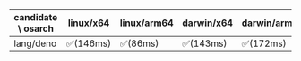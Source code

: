 | candidate \ osarch | linux/x64 | linux/arm64 | darwin/x64 | darwin/arm64 | win/x64 |
| ------------------ | ----------- | ------------ | ---------- | --------- | ------- |
|lang/deno | ✅(146ms) | ✅(86ms) | ✅(143ms) | ✅(172ms) | ✅(162ms) ||lang/go | ✅(151ms) | ✅(115ms) | ✅(199ms) | ✅(149ms) | ✅(134ms) ||lang/java | ✅(232ms) | ✅(118ms) | ✅(280ms) | ✅(121ms) | ✅(230ms) ||lang/julia | ✅(3106ms) | ✅(3296ms) | ✅(1519ms) | ✅(1849ms) | ✅(1529ms) ||lang/kotlin | ✅(177ms) | ✅(89ms) | ✅(170ms) | ✅(189ms) | ✅(189ms) ||lang/lua | ✅(240ms) | - | ❌(404)| ❌(404)| ✅(282ms) ||lang/node | ✅(99ms) | ✅(108ms) | ✅(107ms) | ✅(106ms) | ✅(109ms) ||lang/perl | ✅(149ms) | ✅(147ms) | ❌(404)| ✅(161ms) | ✅(372ms) ||lang/python | ✅(94ms) | ✅(94ms) | ✅(92ms) | ✅(94ms) | ✅(101ms) ||lang/rust | ✅(285ms) | ✅(82ms) | ✅(80ms) | ✅(82ms) | ✅(83ms) ||lang/scala | ✅(187ms) | ✅(83ms) | ✅(75ms) | ✅(84ms) | ✅(84ms) ||media/agg | ✅(165ms) | ✅(84ms) | ✅(156ms) | ✅(177ms) | ✅(256ms) ||media/ffmpeg | ✅(1442ms) | ✅(1467ms) | ❌(404)| ✅(1479ms) | ✅(1440ms) ||media/magick | ✅(181ms) | ✅(191ms) | ✅(162ms) | ✅(155ms) | ❌(404)||media/sqlite3 | ✅(164ms) | ✅(183ms) | ✅(216ms) | ✅(157ms) | ✅(155ms) ||osman/7za | ✅(166ms) | ✅(178ms) | ✅(167ms) | ✅(212ms) | ✅(192ms) ||osman/aliyun | ✅(181ms) | ✅(215ms) | ✅(173ms) | ✅(168ms) | ✅(149ms) ||osman/bat | ✅(175ms) | ✅(245ms) | ✅(157ms) | ✅(161ms) | ✅(156ms) ||osman/bun | ✅(182ms) | ✅(190ms) | ✅(194ms) | ✅(153ms) | ❌(404)||osman/bwrap | ✅(163ms) | ✅(147ms) | - | - | - ||osman/curl | ✅(183ms) | ✅(159ms) | ✅(174ms) | ✅(153ms) | ✅(159ms) ||osman/dust | ✅(153ms) | ✅(161ms) | ✅(158ms) | ✅(160ms) | ✅(150ms) ||osman/exa | ✅(152ms) | ✅(176ms) | ✅(176ms) | ✅(214ms) | ✅(169ms) ||osman/fd | ✅(171ms) | ✅(241ms) | ✅(167ms) | ✅(95ms) | ✅(220ms) ||osman/fzf | ✅(186ms) | ✅(164ms) | ✅(167ms) | ✅(170ms) | ✅(164ms) ||osman/gh | ✅(181ms) | ✅(186ms) | ✅(182ms) | ✅(175ms) | ✅(504ms) ||osman/gost | ✅(173ms) | ✅(159ms) | ✅(171ms) | ✅(188ms) | ✅(205ms) ||osman/gum | ✅(163ms) | ✅(173ms) | ✅(225ms) | ✅(152ms) | ✅(180ms) ||osman/helm | ✅(180ms) | ✅(152ms) | ✅(218ms) | ✅(84ms) | ✅(182ms) ||osman/jq | ✅(173ms) | ✅(168ms) | ✅(165ms) | ✅(160ms) | ✅(152ms) ||osman/mosquitto | ✅(286ms) | ✅(163ms) | ✅(168ms) | ✅(166ms) | ✅(173ms) ||osman/procs | ✅(168ms) | ✅(179ms) | ✅(153ms) | ✅(157ms) | ✅(203ms) ||osman/proot | ✅(169ms) | ✅(169ms) | - | - | - ||osman/qrencode | ✅(284ms) | ✅(162ms) | ✅(175ms) | ✅(162ms) | ✅(183ms) ||osman/rg | ✅(205ms) | ✅(85ms) | ✅(184ms) | ✅(204ms) | ✅(201ms) ||osman/sodium | ✅(178ms) | ✅(87ms) | ✅(170ms) | ✅(178ms) | ✅(172ms) ||osman/terraform | ✅(201ms) | ✅(164ms) | ✅(280ms) | ✅(214ms) | ✅(159ms) ||osman/tig | ✅(165ms) | ✅(161ms) | ✅(161ms) | ✅(184ms) | ❌(404)||osman/tmux | ✅(177ms) | ✅(164ms) | ✅(179ms) | ✅(153ms) | ✅(163ms) ||osman/ucloud | ✅(165ms) | ✅(80ms) | ✅(167ms) | ✅(153ms) | ✅(175ms) ||osman/yq | ✅(205ms) | ✅(291ms) | ✅(172ms) | ✅(173ms) | ✅(185ms) ||osman/zellij | ✅(157ms) | ✅(402ms) | ✅(191ms) | ✅(180ms) | ❌(404)||plugin/zsh-plugin | ✅(165ms) | ✅(183ms) | ✅(84ms) | ✅(116ms) | ✅(118ms) ||sdkman/activemq | ✅(620ms) | ✅(371ms) | ✅(180ms) | ✅(371ms) | ✅(183ms) ||sdkman/ant | ✅(95ms) | ✅(81ms) | ✅(82ms) | ✅(81ms) | ✅(81ms) ||sdkman/asciidoctorj | ✅(93ms) | ✅(80ms) | ✅(80ms) | ✅(80ms) | ✅(81ms) ||sdkman/ballerina-todo | - | - | - | - | - ||sdkman/bpipe | ❌(404)| ❌(404)| ❌(404)| ❌(404)| ❌(404)||sdkman/btrace | ✅(170ms) | ✅(85ms) | ✅(169ms) | ✅(84ms) | ✅(84ms) ||sdkman/concurnas | ✅(168ms) | ✅(189ms) | ✅(84ms) | ✅(117ms) | ✅(148ms) ||sdkman/connor | ❌(404)| ❌(404)| ❌(404)| ❌(404)| ❌(404)||sdkman/coursier | ✅(160ms) | ✅(147ms) | ✅(178ms) | ✅(168ms) | ❌(404)||sdkman/cxf | ✅(86ms) | ✅(82ms) | ✅(82ms) | ✅(81ms) | ✅(80ms) ||sdkman/doctoolchain | ✅(173ms) | ✅(114ms) | ✅(84ms) | ✅(84ms) | ✅(83ms) ||sdkman/flink | ✅(83ms) | ✅(86ms) | ✅(83ms) | ✅(83ms) | ✅(82ms) ||sdkman/gaiden | ✅(161ms) | ✅(84ms) | ✅(86ms) | ✅(83ms) | ✅(183ms) ||sdkman/gradle | ❌(301)| ❌(301)| ❌(301)| ❌(301)| ❌(301)||sdkman/gradle profiler-todo | - | - | - | - | - ||sdkman/grails | ✅(197ms) | ❌(404)| ❌(404)| ✅(84ms) | ✅(85ms) ||sdkman/groovy | ✅(224ms) | ✅(212ms) | ✅(224ms) | ✅(212ms) | ✅(223ms) ||sdkman/groovyserv-todo | - | - | - | - | - ||sdkman/hadoop | ✅(80ms) | ✅(83ms) | ✅(83ms) | ✅(80ms) | ✅(82ms) ||sdkman/helido_cli-todo | - | - | - | - | - ||sdkman/http4k-todo | - | - | - | - | - ||sdkman/infrastructor | - | - | - | - | - ||sdkman/jarviz | ✅(184ms) | ✅(156ms) | ✅(173ms) | ✅(141ms) | ✅(166ms) ||sdkman/jbake | ✅(187ms) | ✅(86ms) | ✅(152ms) | ✅(86ms) | ✅(85ms) ||sdkman/jdk-mission-control | ✅(190ms) | ✅(86ms) | ✅(87ms) | ✅(88ms) | ✅(84ms) ||sdkman/jmeter | ✅(82ms) | ✅(82ms) | ✅(81ms) | ✅(80ms) | ✅(82ms) ||sdkman/joern-todo | - | - | - | - | - ||sdkman/jreleaser | ✅(169ms) | ✅(232ms) | ✅(183ms) | ✅(171ms) | ❌(404)||sdkman/karaf | ✅(80ms) | ✅(86ms) | ✅(81ms) | ✅(82ms) | ✅(82ms) ||sdkman/kcctl | ✅(181ms) | ✅(85ms) | ✅(83ms) | ✅(154ms) | ✅(84ms) ||sdkman/ki | ✅(193ms) | ✅(86ms) | ✅(160ms) | ✅(85ms) | ✅(84ms) ||sdkman/kobweb | ✅(178ms) | ✅(160ms) | ✅(85ms) | ✅(84ms) | ✅(84ms) ||sdkman/kscript | ✅(168ms) | ✅(86ms) | ✅(203ms) | ✅(88ms) | ✅(79ms) ||sdkman/ktx | ✅(187ms) | ✅(76ms) | ✅(183ms) | ✅(135ms) | ✅(170ms) ||sdkman/layrry | ✅(175ms) | ✅(84ms) | ✅(84ms) | ✅(83ms) | ✅(170ms) ||sdkman/leiningen-todo | - | - | - | - | - ||sdkman/maven | ✅(80ms) | ✅(79ms) | ✅(81ms) | ✅(74ms) | ✅(79ms) ||sdkman/maven_mvnd | ✅(180ms) | ✅(86ms) | ✅(189ms) | ✅(155ms) | ✅(212ms) ||sdkman/mcs | ✅(159ms) | ✅(159ms) | ❌(404)| ✅(155ms) | ✅(177ms) ||sdkman/micronaut | ✅(187ms) | ✅(180ms) | ✅(181ms) | ✅(86ms) | ✅(162ms) ||sdkman/mulefd | ✅(190ms) | ✅(160ms) | ✅(86ms) | ✅(85ms) | ✅(84ms) ||sdkman/mybatis_migrations | ✅(199ms) | ✅(141ms) | ✅(178ms) | ✅(84ms) | ✅(83ms) ||sdkman/neo4j_migrations | ✅(153ms) | ✅(169ms) | ✅(239ms) | ✅(147ms) | ✅(178ms) ||sdkman/pierrot | ❌(404)| ❌(404)| ❌(404)| ❌(404)| ❌(404)||sdkman/pomchecker | - | - | - | - | - ||sdkman/quarkus_cli | - | - | - | - | - ||sdkman/sbt | - | - | - | - | - ||sdkman/scala_cli | - | - | - | - | - ||sdkman/schemacrawler | - | - | - | - | - ||sdkman/skeletal | - | - | - | - | - ||sdkman/spark | - | - | - | - | - ||sdkman/spingboot | - | - | - | - | - ||sdkman/sshoogr | - | - | - | - | - ||security/bandwhich | ❌(404)| ❌(404)| ❌(404)| ❌(404)| ❌(404)||security/ncat | ✅(149ms) | ✅(154ms) | ✅(160ms) | ✅(149ms) | ❌(404)||security/nmap | ✅(176ms) | ✅(152ms) | ✅(151ms) | ✅(141ms) | ❌(404)||security/nping | ✅(145ms) | ✅(135ms) | ✅(142ms) | ✅(138ms) | ❌(404)||security/openssl | ✅(168ms) | ✅(165ms) | ✅(151ms) | ✅(173ms) | ✅(170ms) ||security/smartctl | ✅(177ms) | ✅(162ms) | ✅(192ms) | ✅(171ms) | ✅(174ms) ||security/traceroute | ✅(165ms) | ✅(171ms) | - | - | - |